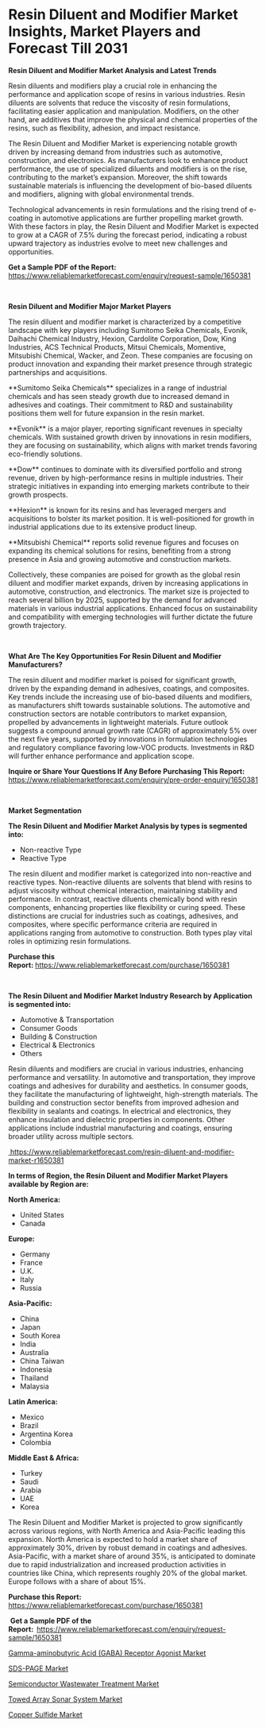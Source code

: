 <p><h1>Resin Diluent and Modifier Market Insights, Market Players and Forecast Till 2031</h1></p><p><strong>Resin Diluent and Modifier Market Analysis and Latest Trends</strong></p>
<p><p>Resin diluents and modifiers play a crucial role in enhancing the performance and application scope of resins in various industries. Resin diluents are solvents that reduce the viscosity of resin formulations, facilitating easier application and manipulation. Modifiers, on the other hand, are additives that improve the physical and chemical properties of the resins, such as flexibility, adhesion, and impact resistance. </p><p>The Resin Diluent and Modifier Market is experiencing notable growth driven by increasing demand from industries such as automotive, construction, and electronics. As manufacturers look to enhance product performance, the use of specialized diluents and modifiers is on the rise, contributing to the market’s expansion. Moreover, the shift towards sustainable materials is influencing the development of bio-based diluents and modifiers, aligning with global environmental trends.</p><p>Technological advancements in resin formulations and the rising trend of e-coating in automotive applications are further propelling market growth. With these factors in play, the Resin Diluent and Modifier Market is expected to grow at a CAGR of 7.5% during the forecast period, indicating a robust upward trajectory as industries evolve to meet new challenges and opportunities.</p></p>
<p><strong>Get a Sample PDF of the Report:&nbsp;</strong> <a href="https://www.reliablemarketforecast.com/enquiry/request-sample/1650381?utm_campaign=1134&utm_medium=2&utm_source=Github&utm_content=ia&utm_term=27122024&utm_id=resin-diluent-and-modifier">https://www.reliablemarketforecast.com/enquiry/request-sample/1650381</a></p>
<p>&nbsp;</p>
<p><strong>Resin Diluent and Modifier Major Market Players</strong></p>
<p><p>The resin diluent and modifier market is characterized by a competitive landscape with key players including Sumitomo Seika Chemicals, Evonik, Daihachi Chemical Industry, Hexion, Cardolite Corporation, Dow, King Industries, ACS Technical Products, Mitsui Chemicals, Momentive, Mitsubishi Chemical, Wacker, and Zeon. These companies are focusing on product innovation and expanding their market presence through strategic partnerships and acquisitions.</p><p>**Sumitomo Seika Chemicals** specializes in a range of industrial chemicals and has seen steady growth due to increased demand in adhesives and coatings. Their commitment to R&D and sustainability positions them well for future expansion in the resin market.</p><p>**Evonik** is a major player, reporting significant revenues in specialty chemicals. With sustained growth driven by innovations in resin modifiers, they are focusing on sustainability, which aligns with market trends favoring eco-friendly solutions.</p><p>**Dow** continues to dominate with its diversified portfolio and strong revenue, driven by high-performance resins in multiple industries. Their strategic initiatives in expanding into emerging markets contribute to their growth prospects.</p><p>**Hexion** is known for its resins and has leveraged mergers and acquisitions to bolster its market position. It is well-positioned for growth in industrial applications due to its extensive product lineup.</p><p>**Mitsubishi Chemical** reports solid revenue figures and focuses on expanding its chemical solutions for resins, benefiting from a strong presence in Asia and growing automotive and construction markets.</p><p>Collectively, these companies are poised for growth as the global resin diluent and modifier market expands, driven by increasing applications in automotive, construction, and electronics. The market size is projected to reach several billion by 2025, supported by the demand for advanced materials in various industrial applications. Enhanced focus on sustainability and compatibility with emerging technologies will further dictate the future growth trajectory.</p></p>
<p>&nbsp;</p>
<p><strong>What Are The Key Opportunities For Resin Diluent and Modifier Manufacturers?</strong></p>
<p><p>The resin diluent and modifier market is poised for significant growth, driven by the expanding demand in adhesives, coatings, and composites. Key trends include the increasing use of bio-based diluents and modifiers, as manufacturers shift towards sustainable solutions. The automotive and construction sectors are notable contributors to market expansion, propelled by advancements in lightweight materials. Future outlook suggests a compound annual growth rate (CAGR) of approximately 5% over the next five years, supported by innovations in formulation technologies and regulatory compliance favoring low-VOC products. Investments in R&D will further enhance performance and application scope.</p></p>
<p><strong>Inquire or Share Your Questions If Any Before Purchasing This Report:</strong> <a href="https://www.reliablemarketforecast.com/enquiry/pre-order-enquiry/1650381?utm_campaign=1134&utm_medium=2&utm_source=Github&utm_content=ia&utm_term=27122024&utm_id=resin-diluent-and-modifier">https://www.reliablemarketforecast.com/enquiry/pre-order-enquiry/1650381</a></p>
<p>&nbsp;</p>
<p><strong>Market Segmentation</strong></p>
<p><strong>The Resin Diluent and Modifier Market Analysis by types is segmented into:</strong></p>
<p><ul><li>Non-reactive Type</li><li>Reactive Type</li></ul></p>
<p><p>The resin diluent and modifier market is categorized into non-reactive and reactive types. Non-reactive diluents are solvents that blend with resins to adjust viscosity without chemical interaction, maintaining stability and performance. In contrast, reactive diluents chemically bond with resin components, enhancing properties like flexibility or curing speed. These distinctions are crucial for industries such as coatings, adhesives, and composites, where specific performance criteria are required in applications ranging from automotive to construction. Both types play vital roles in optimizing resin formulations.</p></p>
<p><strong>Purchase this Report:&nbsp;</strong><a href="https://www.reliablemarketforecast.com/purchase/1650381?utm_campaign=1134&utm_medium=2&utm_source=Github&utm_content=ia&utm_term=27122024&utm_id=resin-diluent-and-modifier">https://www.reliablemarketforecast.com/purchase/1650381</a></p>
<p>&nbsp;</p>
<p><strong>The Resin Diluent and Modifier Market Industry Research by Application is segmented into:</strong></p>
<p><ul><li>Automotive & Transportation</li><li>Consumer Goods</li><li>Building & Construction</li><li>Electrical & Electronics</li><li>Others</li></ul></p>
<p><p>Resin diluents and modifiers are crucial in various industries, enhancing performance and versatility. In automotive and transportation, they improve coatings and adhesives for durability and aesthetics. In consumer goods, they facilitate the manufacturing of lightweight, high-strength materials. The building and construction sector benefits from improved adhesion and flexibility in sealants and coatings. In electrical and electronics, they enhance insulation and dielectric properties in components. Other applications include industrial manufacturing and coatings, ensuring broader utility across multiple sectors.</p></p>
<p><a href="https://www.reliablemarketforecast.com/resin-diluent-and-modifier-market-r1650381?utm_campaign=1134&utm_medium=2&utm_source=Github&utm_content=ia&utm_term=27122024&utm_id=resin-diluent-and-modifier">&nbsp;https://www.reliablemarketforecast.com/resin-diluent-and-modifier-market-r1650381</a></p>
<p><strong>In terms of Region, the Resin Diluent and Modifier Market Players available by Region are:</strong></p>
<p>
    <p> <strong> North America: </strong>
        <ul>
            <li>United States</li>
            <li>Canada</li>
        </ul>
        </p> 
    <p> <strong> Europe: </strong>
        <ul>
            <li>Germany</li>
            <li>France</li>
            <li>U.K.</li>
            <li>Italy</li>
            <li>Russia</li>
        </ul>
        </p> 
    <p> <strong> Asia-Pacific: </strong>
        <ul>
            <li>China</li>
            <li>Japan</li>
            <li>South Korea</li>
            <li>India</li>
            <li>Australia</li>
            <li>China Taiwan</li>
            <li>Indonesia</li>
            <li>Thailand</li>
            <li>Malaysia</li>
        </ul>
        </p> 
    <p> <strong> Latin America: </strong>
        <ul>
            <li>Mexico</li>
            <li>Brazil</li>
            <li>Argentina Korea</li>
            <li>Colombia</li>
        </ul>
        </p> 
    <p> <strong> Middle East & Africa: </strong>
        <ul>
            <li>Turkey</li>
            <li>Saudi</li>
            <li>Arabia</li>
            <li>UAE</li>
            <li>Korea</li>
        </ul>
    </p>
    </p>
<p><p>The Resin Diluent and Modifier Market is projected to grow significantly across various regions, with North America and Asia-Pacific leading this expansion. North America is expected to hold a market share of approximately 30%, driven by robust demand in coatings and adhesives. Asia-Pacific, with a market share of around 35%, is anticipated to dominate due to rapid industrialization and increased production activities in countries like China, which represents roughly 20% of the global market. Europe follows with a share of about 15%.</p></p>
<p><strong>Purchase this Report: </strong><a href="https://www.reliablemarketforecast.com/purchase/1650381?utm_campaign=1134&utm_medium=2&utm_source=Github&utm_content=ia&utm_term=27122024&utm_id=resin-diluent-and-modifier">https://www.reliablemarketforecast.com/purchase/1650381</a></p>
<p>&nbsp;<strong>Get a Sample PDF of the Report:&nbsp;&nbsp;</strong><a href="https://www.reliablemarketforecast.com/enquiry/request-sample/1650381?utm_campaign=1134&utm_medium=2&utm_source=Github&utm_content=ia&utm_term=27122024&utm_id=resin-diluent-and-modifier">https://www.reliablemarketforecast.com/enquiry/request-sample/1650381</a></p>
<p><strong></strong></p>
<p><p><a href="https://github.com/organophelia8282/Market-Research-Report-List-1/blob/main/gamma-aminobutyric-acid-gaba-receptor-agonist-market.md?utm_campaign=1134&utm_medium=2&utm_source=Github&utm_content=ia&utm_term=27122024&utm_id=resin-diluent-and-modifier">Gamma-aminobutyric Acid (GABA) Receptor Agonist Market</a></p><p><a href="https://github.com/BryceTownsendr/Market-Research-Report-List-7/blob/main/sds-page-market.md?utm_campaign=1134&utm_medium=2&utm_source=Github&utm_content=ia&utm_term=27122024&utm_id=resin-diluent-and-modifier">SDS-PAGE Market</a></p><p><a href="https://www.linkedin.com/pulse/semiconductor-wastewater-treatment-market-analysis-report-2024-hpqnc?utm_campaign=1134&utm_medium=2&utm_source=Github&utm_content=ia&utm_term=27122024&utm_id=resin-diluent-and-modifier">Semiconductor Wastewater Treatment Market</a></p><p><a href="https://www.linkedin.com/pulse/comprehensive-study-towed-array-sonar-system-market-size-dynamics-zo9vc?utm_campaign=1134&utm_medium=2&utm_source=Github&utm_content=ia&utm_term=27122024&utm_id=resin-diluent-and-modifier">Towed Array Sonar System Market</a></p><p><a href="https://www.linkedin.com/pulse/c-glance-reports-anmec?utm_campaign=1134&utm_medium=2&utm_source=Github&utm_content=ia&utm_term=27122024&utm_id=resin-diluent-and-modifier">Copper Sulfide Market</a></p></p>